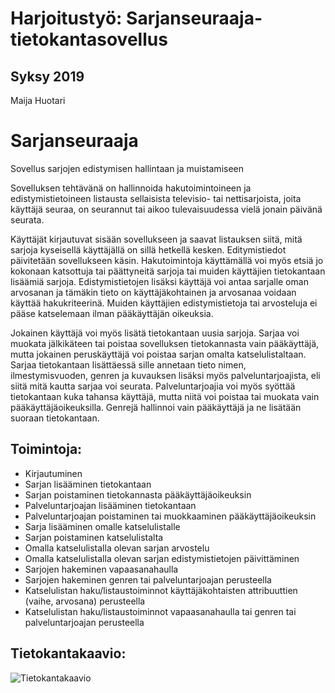 # Harjoitustyö: Sarjanseuraaja-tietokantasovellus
## Syksy 2019
Maija Huotari

# Sarjanseuraaja
 Sovellus sarjojen edistymisen hallintaan ja muistamiseen

 Sovelluksen tehtävänä on hallinnoida hakutoimintoineen ja edistymistietoineen listausta sellaisista televisio- tai nettisarjoista, joita käyttäjä seuraa, on seurannut tai aikoo tulevaisuudessa vielä jonain päivänä seurata.

 Käyttäjät kirjautuvat sisään sovellukseen ja saavat listauksen siitä, mitä sarjoja kyseisellä käyttäjällä on sillä hetkellä kesken. Editymistiedot päivitetään sovellukseen käsin. Hakutoimintoja käyttämällä voi myös etsiä jo kokonaan katsottuja tai päättyneitä sarjoja tai muiden käyttäjien tietokantaan lisäämiä sarjoja. Edistymistietojen lisäksi käyttäjä voi antaa sarjalle oman arvosanan ja tämäkin tieto on käyttäjäkohtainen ja arvosanaa voidaan käyttää hakukriteerinä. Muiden käyttäjien edistymistietoja tai arvosteluja ei pääse katselemaan ilman pääkäyttäjän oikeuksia.
  
 Jokainen käyttäjä voi myös lisätä tietokantaan uusia sarjoja. Sarjaa voi muokata jälkikäteen tai poistaa sovelluksen tietokannasta vain pääkäyttäjä, mutta jokainen peruskäyttäjä voi poistaa sarjan omalta katselulistaltaan. Sarjaa tietokantaan lisättäessä sille annetaan tieto nimen, ilmestymisvuoden, genren ja kuvauksen lisäksi myös palveluntarjoajista, eli siitä mitä kautta sarjaa voi seurata. Palveluntarjoajia voi myös syöttää tietokantaan kuka tahansa käyttäjä, mutta niitä voi poistaa tai muokata vain pääkäyttäjäoikeuksilla. Genrejä hallinnoi vain pääkäyttäjä ja ne lisätään suoraan tietokantaan.

 ## Toimintoja:

   * Kirjautuminen
   * Sarjan lisääminen tietokantaan
   * Sarjan poistaminen tietokannasta pääkäyttäjäoikeuksin
   * Palveluntarjoajan lisääminen tietokantaan
   * Palveluntarjoajan poistaminen tai muokkaaminen pääkäyttäjäoikeuksin
   * Sarja lisääminen omalle katselulistalle
   * Sarjan poistaminen katselulistalta
   * Omalla katselulistalla olevan sarjan arvostelu
   * Omalla katselulistalla olevan sarjan edistymistietojen päivittäminen
   * Sarjojen hakeminen vapaasanahaulla
   * Sarjojen hakeminen genren tai palveluntarjoajan perusteella
   * Katselulistan haku/listaustoiminnot käyttäjäkohtaisten attribuuttien (vaihe, arvosana) perusteella
   * Katselulistan haku/listaustoiminnot vapaasanahaulla tai genren tai palveluntarjoajan perusteella


## Tietokantakaavio:
 

![Tietokantakaavio](https://github.com/Maijanen/Sarjaseuraaja/blob/master/Dokumentaatio/Tietokantakaavio.png "Tietokantakaavio")
